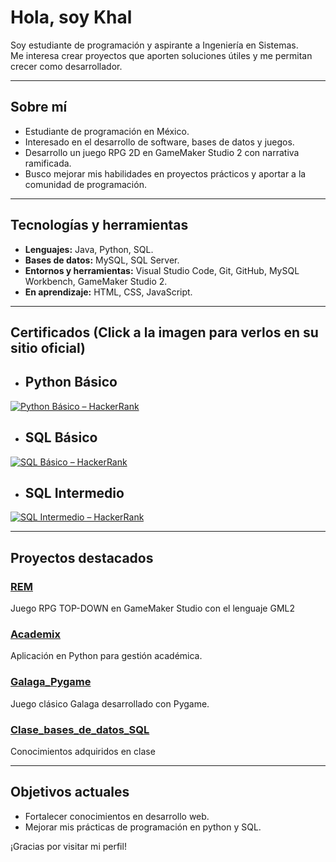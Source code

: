 # Hola, soy Khal

Soy estudiante de programación y aspirante a Ingeniería en Sistemas.  
Me interesa crear proyectos que aporten soluciones útiles y me permitan crecer como desarrollador.

---

## Sobre mí
- Estudiante de programación en México.
- Interesado en el desarrollo de software, bases de datos y juegos.
- Desarrollo un juego RPG 2D en GameMaker Studio 2 con narrativa ramificada.
- Busco mejorar mis habilidades en proyectos prácticos y aportar a la comunidad de programación.

---

## Tecnologías y herramientas
- **Lenguajes:** Java, Python, SQL.  
- **Bases de datos:** MySQL, SQL Server.  
- **Entornos y herramientas:** Visual Studio Code, Git, GitHub, MySQL Workbench, GameMaker Studio 2.  
- **En aprendizaje:** HTML, CSS, JavaScript.  
---
## Certificados (Click a la imagen para verlos en su sitio oficial)
- Python Básico
  ---
[![Python Básico – HackerRank](https://github.com/Khal3201/Certificados/blob/c33886cf498ce0575bd8a23bd71833265013a19d/python_basic%20certificate.png)](https://www.hackerrank.com/certificates/5cb4ace3a386)

- SQL Básico
  ---
[![SQL Básico – HackerRank](https://github.com/Khal3201/Certificados/blob/c33886cf498ce0575bd8a23bd71833265013a19d/sql_basic%20certificate.png)](https://www.hackerrank.com/certificates/58d3e6c9c2a0)

- SQL Intermedio
  ---
[![SQL Intermedio – HackerRank](https://github.com/Khal3201/Certificados/blob/c33886cf498ce0575bd8a23bd71833265013a19d/sql_intermediate%20certificate.png)](https://www.hackerrank.com/certificates/abdcc82ecd9f)

---

## Proyectos destacados

### [REM](https://github.com/Khal3201/RPG-REM)

Juego RPG TOP-DOWN en GameMaker Studio con el lenguaje GML2

### [Academix](https://github.com/Khal3201/Academix)

Aplicación en Python para gestión académica.

### [Galaga_Pygame](https://github.com/Khal3201/Galaga_Pygame)

Juego clásico Galaga desarrollado con Pygame.

### [Clase_bases_de_datos_SQL](https://github.com/Khal3201/Clase_bases_de_datos_SQL)

Conocimientos adquiridos en clase

---

## Objetivos actuales
- Fortalecer conocimientos en desarrollo web.  
- Mejorar mis prácticas de programación en python y SQL.  


¡Gracias por visitar mi perfil!
